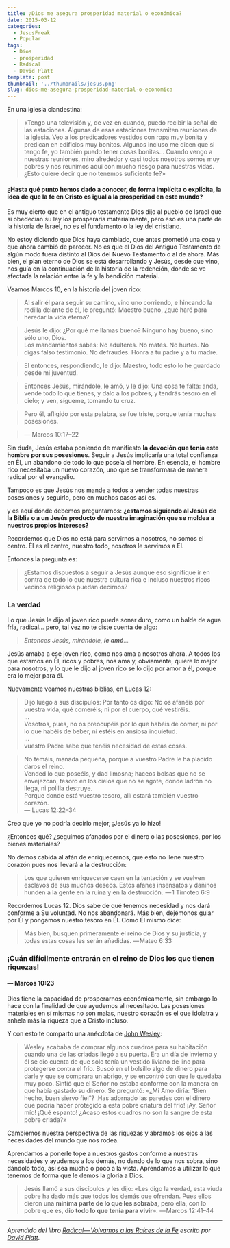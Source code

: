 ```yaml
---
title: ¿Dios me asegura prosperidad material o económica?
date: 2015-03-12
categories:
  - JesusFreak
  - Popular
tags:
  - Dios
  - prosperidad
  - Radical
  - David Platt
template: post
thumbnail: '../thumbnails/jesus.png'
slug: dios-me-asegura-prosperidad-material-o-economica
---
```


En una iglesia clandestina:

> «Tengo una televisión y, de vez en cuando, puedo recibir la señal de las estaciones. Algunas de esas estaciones transmiten reuniones de la iglesia. Veo a los predicadores vestidos con ropa muy bonita y predican en edificios muy bonitos. Algunos incluso me dicen que si tengo fe, yo también puedo tener cosas bonitas… Cuando vengo a nuestras reuniones, miro alrededor y casi todos nosotros somos muy pobres y nos reunimos aquí con mucho riesgo para nuestras vidas. ¿Esto quiere decir que no tenemos suficiente fe?»

#### ¿Hasta qué punto hemos dado a conocer, de forma implícita o explícita, la idea de que la fe en Cristo es igual a la prosperidad en este mundo?

Es muy cierto que en el antiguo testamento Dios dijo al pueblo de Israel que si obedecían su ley los prosperaría materialmente, pero eso es una parte de la historia de Israel, no es el fundamento o la ley del cristiano.

No estoy diciendo que Dios haya cambiado, que antes prometió una cosa y que ahora cambió de parecer. No es que el Dios del Antiguo Testamento de algún modo fuera distinto al Dios del Nuevo Testamento o al de ahora. Más bien, el plan eterno de Dios se está desarrollando y Jesús, desde que vino, nos guía en la continuación de la historia de la redención, donde se ve afectada la relación entre la fe y la bendición material.

Veamos Marcos 10, en la historia del joven rico:

> Al salir él para seguir su camino, vino uno corriendo, e hincando la rodilla delante de él, le preguntó: Maestro bueno, ¿qué haré para heredar la vida eterna?

> Jesús le dijo: ¿Por qué me llamas bueno? Ninguno hay bueno, sino sólo uno, Dios.  
> Los mandamientos sabes: No adulteres. No mates. No hurtes. No digas falso testimonio. No defraudes. Honra a tu padre y a tu madre.

> El entonces, respondiendo, le dijo: Maestro, todo esto lo he guardado desde mi juventud.

> Entonces Jesús, mirándole, le amó, y le dijo: Una cosa te falta: anda, vende todo lo que tienes, y dalo a los pobres, y tendrás tesoro en el cielo; y ven, sígueme, tomando tu cruz.

> Pero él, afligido por esta palabra, se fue triste, porque tenía muchas posesiones.

> — Marcos 10:17–22

Sin duda, Jesús estaba poniendo de manifiesto **la devoción que tenía este hombre por sus posesiones**. Seguir a Jesús implicaría una total confianza en Él, un abandono de todo lo que poseía el hombre. En esencia, el hombre rico necesitaba un nuevo corazón, uno que se transformara de manera radical por el evangelio.

Tampoco es que Jesús nos mande a todos a vender todas nuestras posesiones y seguirlo, pero en muchos casos así es.

y es aquí dónde debemos preguntarnos: **¿estamos siguiendo al Jesús de la Biblia o a un Jesús producto de nuestra imaginación que se moldea a nuestros propios intereses?**

Recordemos que Dios no está para servirnos a nosotros, no somos el centro. Él es el centro, nuestro todo, nosotros le servimos a Él.

Entonces la pregunta es:

> ¿Estamos dispuestos a seguir a Jesús aunque eso signifique ir en contra de todo lo que nuestra cultura rica e incluso nuestros ricos vecinos religiosos puedan decirnos?

### La verdad

Lo que Jesús le dijo al joven rico puede sonar duro, como un balde de agua fría, radical… pero, tal vez no te diste cuenta de algo:

> _Entonces Jesús, mirándole,_ **_le amó_**_…_

Jesús amaba a ese joven rico, como nos ama a nosotros ahora. A todos los que estamos en Él, ricos y pobres, nos ama y, obviamente, quiere lo mejor para nosotros, y lo que le dijo al joven rico se lo dijo por amor a él, porque era lo mejor para él.

Nuevamente veamos nuestras biblias, en Lucas 12:

> Dijo luego a sus discípulos: Por tanto os digo: No os afanéis por vuestra vida, qué comeréis; ni por el cuerpo, qué vestiréis.  
> …  
> Vosotros, pues, no os preocupéis por lo que habéis de comer, ni por lo que habéis de beber, ni estéis en ansiosa inquietud.  
> …  
> vuestro Padre sabe que tenéis necesidad de estas cosas.

> No temáis, manada pequeña, porque a vuestro Padre le ha placido daros el reino.  
> Vended lo que poseéis, y dad limosna; haceos bolsas que no se envejezcan, tesoro en los cielos que no se agote, donde ladrón no llega, ni polilla destruye.  
> Porque donde está vuestro tesoro, allí estará también vuestro corazón.  
> — Lucas 12:22–34

Creo que yo no podría decirlo mejor, ¡Jesús ya lo hizo!

¿Entonces qué? ¿seguimos afanados por el dinero o las posesiones, por los bienes materiales?

No demos cabida al afán de enriquecernos, que esto no llene nuestro corazón pues nos llevará a la destrucción:

> Los que quieren enriquecerse caen en la tentación y se vuelven esclavos de sus muchos deseos. Estos afanes insensatos y dañinos hunden a la gente en la ruina y en la destrucción.
>  — 1 Timoteo 6:9

Recordemos Lucas 12. Dios sabe de qué tenemos necesidad y nos dará conforme a Su voluntad. No nos abandonará. Más bien, dejémonos guiar por Él y pongamos nuestro tesoro en Él. Como Él mismo dice:

> Más bien, busquen primeramente el reino de Dios y su justicia, y todas estas cosas les serán añadidas.
> — Mateo 6:33

### ¡Cuán difícilmente entrarán en el reino de Dios los que tienen riquezas!

#### — Marcos 10:23

Dios tiene la capacidad de prosperarnos económicamente, sin embargo lo hace con la finalidad de que ayudemos al necesitado. Las posesiones materiales en sí mismas no son malas, nuestro corazón es el que idolatra y anhela más la riqueza que a Cristo incluso.

Y con esto te comparto una anécdota de [John Wesley](http://es.wikipedia.org/wiki/John_Wesley):

> Wesley acababa de comprar algunos cuadros para su habitación cuando una de las criadas llegó a su puerta. Era un día de invierno y él se dio cuenta de que solo tenía un vestido liviano de lino para protegerse contra el frío. Buscó en el bolsillo algo de dinero para darle y que se comprara un abrigo, y se encontró con que le quedaba muy poco. Sintió que el Señor no estaba conforme con la manera en que había gastado su dinero. Se preguntó: «¿Mi Amo diría: “Bien hecho, buen siervo fiel”? ¡Has adornado las paredes con el dinero que podría haber protegido a esta pobre criatura del frío! ¡Ay, Señor mío! ¡Qué espanto! ¿Acaso estos cuadros no son la sangre de esta pobre criada?»

Cambiemos nuestra perspectiva de las riquezas y abramos los ojos a las necesidades del mundo que nos rodea.

Aprendamos a ponerle tope a nuestros gastos conforme a nuestras necesidades y ayudemos a los demás, no dando de lo que nos sobra, sino dándolo todo, así sea mucho o poco a la vista. Aprendamos a utilizar lo que tenemos de forma que le demos la gloria a Dios.

> Jesús llamó a sus discípulos y les dijo: «Les digo la verdad, esta viuda pobre ha dado más que todos los demás que ofrendan. Pues ellos dieron una **mínima parte de lo que les sobraba**, pero ella, con lo pobre que es, **dio todo lo que tenía para vivir**».
> — Marcos 12:41–44

---

_Aprendido del libro_ [_Radical — Volvamos a las Raíces de la Fe_](http://www.radical.net/store/list/?cat=9&item=95 "Radical Book") _escrito por_ [_David Platt_](https://twitter.com/plattdavid "David Platt Twitter")_._
